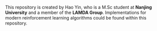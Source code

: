 This repository is created by Hao Yin, who is a M.Sc student at **Nanjing University** and a member of the **LAMDA Group**. Implementations for modern reinforcement learning algorithms could be found within this repository.